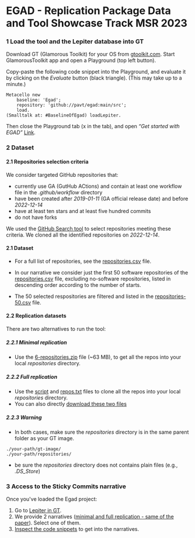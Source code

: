 # EGAD - Replication Package Data and Tool Showcase Track MSR 2023

### 1 Load the tool and the Lepiter database into GT

Download GT (Glamorous Toolkit) for your OS from [gtoolkit.com](https://gtoolkit.com).
Start GlamorousToolkit app and open a Playground (top left button).

Copy-paste the following code snippet into the Playground, and evaluate it by clicking on the *Evaluate* button (black triangle).
(This may take up to a minute.)

```
Metacello new
	baseline: 'Egad';
	repository: 'github://pavt/egad:main/src';
	load.
(Smalltalk at: #BaselineOfEgad) loadLepiter.
```

Then close the Playground tab (x in the tab), and open *“Get started with EGAD”* [Link](https://github.com/pavt/egad/blob/main/images/started.png).

### 2 Dataset

#### 2.1 Repositories selection criteria

We consider targeted GitHub repositories that: 
- currently use GA (GutHub ACtions) and contain at least one workflow file in the *.github/workflow* directory
- have been created  after *2019-01-11* (GA official release date)  and before *2022-12-14*
- have at least ten stars and at least five hundred commits
- do not have forks

We used the [GitHub Search tool](https://seart-ghs.si.usi.ch/) to select repositories meeting these criteria. 
We cloned all the identified repositories on *2022-12-14*. 

#### 2.1 Dataset

- For a full list of repositories, see the [repositories.csv](https://github.com/pavt/egad/blob/main/dataset/repositories.csv) file.

- In our narrative we consider just the first 50 software repositories of the [repositories.csv](https://github.com/pavt/egad/blob/main/dataset/repositories.csv) file, excluding no-software repositories, listed in descending order according to the number of starts. 

- The 50 selected respositories are filtered and listed in the [repositories-50.csv](https://github.com/pavt/egad/blob/main/dataset/repositories-50.csv) file.

#### 2.2 Replication datasets

There are two alternatives to run the tool:

##### 2.2.1 Minimal replication

- Use the [6-repositories.zip](https://github.com/pavt/egad/blob/main/dataset/6-repositories.zip) file (~63 MB), to get all the repos into your local *repositories* directory.

##### 2.2.2 Full replication

- Use the [script](https://github.com/pavt/egad/blob/main/dataset/script/clone_all.sh) and [repos.txt](https://github.com/pavt/egad/blob/main/dataset/script/repos.txt) files to clone all the repos into your local *repositories* directory.
- You can also directly [download these two files](https://github.com/pavt/egad/raw/main/dataset/script.zip)

##### 2.2.3 Warning

- In both cases, make sure the *repositories* directory is in the same parent folder as your GT image.
```
./your-path/gt-image/
./your-path/repositories/
```
- be sure the *repositories* directory does not contains plain files (e.g., *.DS_Store*)

### 3 Access to the Sticky Commits narrative

Once you've loaded the Egad project: 

1. Go to [Lepiter in GT](https://github.com/pavt/egad/blob/main/images/lepiter.png).
2. We provide 2 narratives ([minimal and full replication - same of the paper](https://github.com/pavt/egad/blob/main/images/narratives.png)). Select one of them. 
3. [Inspect the code snippets](https://github.com/pavt/egad/blob/main/images/code.png) to get into the narratives.

